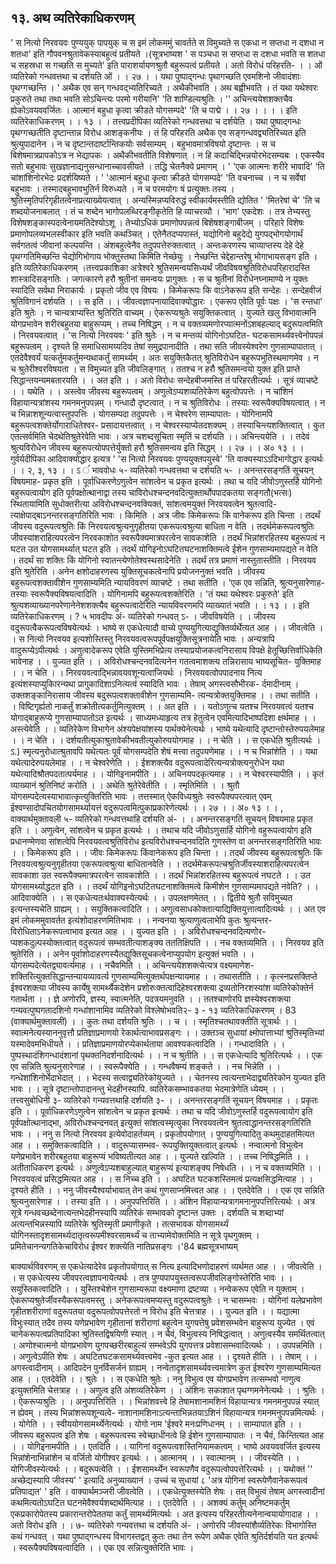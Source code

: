 ## १३. अथ व्यतिरेकाधिकरणम्
' स नित्यो निरवयवः पुण्ययुक् पापयुक् च स इमं लोकममुं चावर्तते स विमुच्यते
स एकधा न सप्तधा न दशधा न शतधा' इति गौपवनश्रुतावेकस्याबहुत्वं प्रतीयते ।(सूत्रभाष्यश
' स पञ्चधा स सप्तधा स दशधा भवति स शतधा च सहस्रधा स गच्छति स मुच्यते'
इति पाराशर्यायणश्रुतौ बहुरूपत्वं प्रतीयते । अतो विरोधं परिहरति-
। । ओं व्यतिरेको गन्धवत्तथा च दर्शयति ओं । । २७ । ।
यथा पुष्पाद्गन्धः पृथागच्छति एवमशिनो जीवादंशाः पृथग्गच्छन्ति । ' अथैक एव
सन् गन्धवद्भ्यतिरिच्यते । अथैकीभवति । अथ बह्वीभवति । तं यथा यथेश्वरः
प्रकुरुते तथा तथा भवति सोऽचिन्त्यः परमो गरीयानि' 'ति शाण्डिल्यश्रुतिः ।
'' अचिन्त्ययेशशक्तचैव ह्येकोऽवयववर्जितः ।
आत्मानं बहुधा कृत्वा क्रीडते योगसम्पदे' 'ति च पाद्मे । । २७ । ।
। । इति व्यतिरेकाधिकरणम् । । १३ । ।
तत्त्वप्रदीपिका
व्यतिरेको गन्धवत्तथा च दर्शयेति । यथा पुष्पाद्गन्धः पृथग्गच्छतीति दृष्टान्तान्न विरोध
आशङ्कनीयः । तं हि परिहरति अथैक एव सङ्गन्धवद्व्यतिरिच्यत इति श्रुत्युपादानेन । न च
दृष्टान्तदार्ष्टान्तिकयोः सर्वसाम्यम् । बहुभावमात्रविषयो दृष्टान्तः । स च बिशेषमात्रप्रापकोऽत्र न
भेद्यापकः । अथैकीभवतीति विशेषणात् । न हि कदाचिद्भिन्नयोरभेदसम्यबः । एकस्यैव सतो बहुभावः
सुखज्ञानाद्यनुसन्धानाच्चावसीयते । तद्धि चेतनैक्ये प्रमाणम् । ' 'एक आत्मनः शरीरे भावादि' 'ति
चांशांशिनोरभेदः प्रदर्शयिष्यते । ' 'आत्मानं बहुधा कृत्वा क्रीडते योगसम्पदे' 'ति वचनाच्च । न च
सर्वेषां बहुभावः । तस्मादबहुभावभुतिर्न विरुध्यते । न च परमयोगः षं प्रत्युक्तः तस्य ।
श्रुतिस्मृतिपरिगृहीतत्वेनाप्रत्याख्येयत्वात् । अन्यस्मिन्नप्यविरुद्धं स्वीकार्यमस्तीति द्योतित ' 'मितरेषां
चे' 'ति च शब्दयोजनाबलात् । तं च शब्देन भागोपलब्धिरङ्गीकृतेति हि व्याचरव्यौ । 'भाग' एकदेशः ।
तत्र तेभ्यस्तु विशेषशङ्कास्पदत्वेनायमतिदेश्योऽशू । तेभ्योऽधिकं प्रमाणोपपन्नत्वं बिशेषशङ्गाबीजम् ।
परिहारे विशेषः प्रमाणोपलव्यभलस्वीकार इति भवति कथञ्चित् । एतेनैतदप्यपास्तं, यद्योगिनो बहुदेद्ये
युगपद्भोगयोगार्थं सर्वगतत्वं जीवानां कल्पयन्ति । अंशबहुत्वेनैव तदुपपत्तेरुक्तत्वात् । अन्तःकरणस्य
चाव्याप्तस्य देहे देहे पृथग्गतिमिच्छन्ति चेद्योगिभोगाय भोक्तुस्तथा किमिति नेच्छेयुः । नेच्छन्ति
चेद्देहान्तरेषु भोगाभायसङ्ग इति । इति व्यतिरेकाधिकरणम् ।तत्त्वप्रकाशिका
अत्रेश्वरे श्रुतिसमन्वयसिध्यर्थं जीवविषयश्रुतिविरोधपरिहारादस्ति शास्त्रादिसङ्गतिः । जगत्कारणे हरौ
श्रुतीनां समन्वयः प्रागुक्तः । स च श्रुतीनां विरोधेनघ्नामाण्ये न युक्तः स्यादिति सर्वथा निराकार्यः ।
प्रकृतो जीव एव विषयः । किमेकरूपः कि वाऽनेकरूप इति सन्देहः । सन्देहवीजं श्रुतिविगानं दर्शयति
। । स इति । । जीवत्वज्ञापनायादिवाक्योद्धारः । एकरूप एवेति पूर्वः पक्षः । 'स रन्तधा' इति श्रुतेः । न
चान्यत्राप्यस्ति श्रुतिरिति वाच्यम् । ऐकरूप्यश्रुतेः सयुक्तिकत्वात् । युज्यते खलु विभावात्मनि
योगप्रभावेन शरीरबहुतया बाहुरूप्यम् । तच्च निषिद्धम् । न च वक्तव्यमणोरप्यात्मनोंऽशबहल्याद्
बदुरूपत्वमिति । निरवयवत्वात् । 'स नित्यो निरवयवः ' इति श्रुतेः । न च मन्तव्यं योगिनोऽघटित-
घटकसामर्थ्यवत्त्वेनोपपन्नं बहुरूपत्वम् । दृश्यते हि समाधिसामय्यदिव तेषां समुद्रपानादीति । तथा सति
जीवस्येश्वरेण गुणसाम्पापातात् । एतदेवैश्वर्यं यत्कर्तुमकर्तुमन्यथाकर्तुं सामर्थ्यम् । अतः सयुक्तिकैतत्
श्रुतिविरोधेन बहुरूपभुतिस्थमाणमेव । न च श्रुतेरीश्वरविषयता । स विमुच्यत इति जीवलिङ्गात् ।
ततश्च न हरौ श्रुतिसमन्वयो युक्त इति प्राप्ते सिद्धान्तयन्यमबतारयति । । अत इति । । अतो विरोधः
सन्देहबीजमस्ति तं परिहरतीत्यर्थः । सूत्रं व्याचष्टे । । यथेति । । अस्त्वेव जीवस्य बहुरूपत्वम् ।
अणुत्वेऽप्यशव्यतिरेकेण बहुत्वोपपत्तेः । न चांशिनं विहायान्यत्रांशस्य गमनमनुपपन्नम् । गन्धादौ
दृष्टत्वात् । न च श्रुतिविरोधः । तस्याः स्वरूपैक्यविषयत्वात् । न च भिन्नाशशून्यत्वास्तुपपत्तिः ।
योगसम्पदा तदुपपत्तेः । न चेश्वरेण साम्यापातःः । योगिनामपि बहुरूपत्वशक्तेर्योगाराधितेश्वर-
प्रसादायत्तत्वात् । न चेश्वरस्याप्येतदशक्यम् । तस्याचिन्त्यशक्तित्वात् । कुत एतत्सर्वमिति
चेदथेतिश्रुतेरेवेति भावः । अत्र चशब्दसूचिता स्मृतिं च दर्शयति ।। अचिन्त्ययेति । । तदेवं श्रुत्यविरोधेन
जीवस्य बहुरूपत्योपपत्तेर्युक्तो हरौ श्रुतिसमन्वय इति सिद्धम् । । २७ । । अ० १३ । ।
गुर्वर्यदीपिका
आदिवाक्योद्धार इत्यत्र ' 'स नित्यो निरवयवः पुण्ययुक्तपयुस्वे' 'ति वाक्यस्याऽऽदिभागोद्धार
इत्यर्थः । । २, ३, १३ । ।
ऽ
ंं भाववोधः
५- व्यतिरेको गन्धवत्तथा च दर्शयति ५- । अनन्तरसङ्गतिं सूचयन् विषयमाह- प्रकृत इति ।
पूर्वाधिकरणेऽणुत्वेन सांशत्वेन च प्रकृत इत्यर्थः । तथा च यदि जीवोऽणुस्तर्हि योगिनो
बहुरूपत्वायोग इति पूर्वपक्षोत्थानाद्वा तस्य चाविरोधश्चन्दनवदित्युक्तार्थोपपादकतया सङ्गतौ(भत्सः)
स्थितायामिति सुधोक्तरीत्या अविरोधश्चन्दनवक्यिक्तं, सांशत्वमयुक्तं निरवयवत्वेन श्रुतत्वादि-
त्याक्षेपाद्बाऽनन्तरसङ्गतिरिति भावः । किमिति । अत्र जीवः किमेकरूपः किं वानेकरूप इति
चिन्ता । तदर्थं जीवस्य वदुरूपत्वश्रुतिः किं निरवयत्वश्रुत्यनुगृहीतया एकरूपत्वश्रुत्या बाधिता न
वेति । तदर्थमेकरूपत्वश्रुतिः जीवस्यांशराहित्यपरत्वेन निरवकाशोत स्वरूपैक्यमात्रपरत्वेन
सावकाशेति । तदर्थं भिन्नांशरहितस्य बहुरूपत्वं न घटत उत योगसामर्थ्यात् घटत इति । तदर्थं
योगिइनोऽघटितघटनाशक्तिमत्वे ईशेन गुणसाम्यमापद्यते न वेति । तदर्थं सा शक्तिः किं योगिनो
स्वातन्त्येणोतेश्वस्थसादेनेति । तदर्थं तत्र प्रमाणं नास्तुतास्तीति । निरवयव इति श्रुतेरिति । अनेन
क्षशोदाहरणस्य युक्तिसूचकत्वेनापि प्रयोजननुक्तं भवति । जीवस्य बहुरूपत्वशक्तावीशेन
गुणसाम्यमिति न्यायविवरणं व्याचष्टे । तथा सतीति । 'एक एव सन्निति, श्रुत्यनुसारेणाह-
तस्याः स्वरूपैक्यविषयत्वादिति । योगिनामपि बहुरूपत्वशक्तेरिति । 'तं यथा यथेश्वरः प्रकुरुते'
इति श्रुत्यशव्याख्यानपरेणानेनेशशक्त्यैव बहुरूपत्वादेरिति न्यायविवरणमपि व्याख्यातं
भवति । । १३ । । इति व्यतिरेकाधिकरणम् ।
? ५ भावदीपः
अं- व्यतिरेको गन्धवत् ऽ- । जीवविषयेति । । जीवस्य वदुरूपत्वैकरूपत्वविषयेत्यर्थः । भाष्ये स
एकधेत्यादौ वाच्ये पुण्ययुगित्याद्युक्तिर्व्यर्थेत्यत आह । । जीवत्वेति । । स नित्यो निरवयव
इत्यशोस्तिस्तु निरवयवत्वरूपपूर्वपक्षयुक्तिसूत्रनायेति भावः । अन्यत्रापि वादुरूप्येऽपीत्यर्थः ।
अणुत्वादेकरूप एवेति युस्तिमभिप्रेत्य तस्याप्रयोजकत्वनिरासाय विपक्षे हेतूच्छित्तिर्वाधिकेति
भावेनाह । । युज्यत इति । । अविरोधश्चन्दनवदित्यनेन गतत्वमाशक्त्य तन्निरासाय भाष्यसूचित-
युक्तिमाह । । न चेति । । निरवयवत्वाद्भिन्नावयवशून्यत्वाजियर्थः । निरवयवत्वोपपादनाय नित्य
इत्यंशस्याप्युकिारन्यथा प्रागुकादिशाऽनित्यत्वं स्यादिति भावः । तेषाम् अगस्त्वसौभीरक-
र्दमादीनाम् । उक्तशङ्कानिरासाय जीवस्य बदुरूपत्वशक्तावीशेन गुणसाम्यमि-
त्यन्यत्रोक्तयुक्तिमाह । । तथा सतीति । । विष्टिगृर्ह्यतो नाकर्तुं शक्रोतीत्यकर्तुमित्युक्तम् । । अत इति
। । यतोऽणुत्च यतश्च निरवयवत्वं यतश्च योगाद्बाहुरूप्ये गुणसाम्यापातोऽत इत्यर्थः ।
साध्यमध्याहृत्य तत्र हेतुत्वेन एवमित्यादिभाष्पदिशा क्षर्थमाह । । अस्त्येवेति । । व्यतिरेकेण
विभागेन अंश्यपेक्षयांशस्य पार्थक्येनेत्यर्थः । भाष्ये यथेत्यादि दृष्टान्तोस्तेरुपयलेमाह । । न चेति । ।
दर्शयतीत्युकाश्रुतावेकीभवतीत्युकोरुपयोगमाह । । न चेति । । स एकधेति श्रुतीत्यर्थः ।ऽ.)
स्मृत्यनुरोधात्श्रुतावपि यथेत्यतः पूर्वं योगसम्पदेति शेषं मत्त्वा तदुपयणेमाह । । न च भिन्नांशेति । ।
यथा यथेत्यादेरुपयलेमाह । । न चेश्वरेणेति । । ईशशक्त्यैव वदुरूपत्वादेरित्यन्यत्रोक्त्यनुरोधेन यथा
यथेत्यादिश्रौतपदतात्पर्यमाह । । योगिइनामपीति । । अचिनयपदकृत्यमाह । । न चेश्वरस्यापीति । ।
कृतं व्याख्यानं श्रुतिनिष्टं करोति । । अथेति श्रुतेरेवेतीति । । स्मृतिमिति । । श्रुतौ
योगसम्पदेत्यस्याभावात्कृत्युक्तिरिति भावः । तत्तस्मात् ऐकविध्यश्रुतेः स्वरूपैक्यपरत्वात् एवम्
ईश्वण्सादोपचितयोगसामर्थ्यायत्तं वदुरूपत्वमित्पुकाप्रकारेणेत्यर्थः । । २७ । । अ० १३ । ।
, वाक्यार्थमुक्तावली
५- व्यतिरेको गन्धवत्तथाहि दर्शयति अं- । । अनन्तरसङ्गतिं सूचयन् विषयमाह प्रकृत इति । ।
अणुत्वेन, सांशत्वेन च प्रकृत इत्यर्थः । । तथाच यदि जीवोऽणुसार्हि योगिनो वहुरूपत्वायोग इति
प्रधानण्मेणवा सांशत्वेपि निरवयवत्वश्रुतिविरोध इत्यविरोधश्चन्दनवदिति गुणस्तेण वा
अनन्तरसङ्गतिरिति भावः । । किमेकरूप इति । । जीवः किमेकरूपः किंवानेकरूप इति चिन्ता । ।
तदर्थं जीवस्य बहुरूपत्वश्रुतिः किं निरवयत्वश्रुत्यनुगृहीतया एकरूपत्वश्रुत्या बाधितानवेति । ।
तदर्थमेकरूपत्चश्रुतिर्जीवस्याशराहित्यपरत्वेन सावकाशा उत स्वरूपैक्यमात्रपरत्वेन सावकाशेति
। । तदर्थं भिन्नांशरहितस्य बहुरूपत्वं नघटते । । उत योगसामर्थ्याद्धटत इति । । तदर्थं
योगिइनोऽघटितघटनाशक्तिमत्वे किमीशेन गुणसाम्यमापद्यते नवेति? । । आदिवाक्येति । । स
एकधेत्यतःर्थवाक्यस्येत्यर्थः । । उपलक्षणमेतत् । । द्वितीये श्रुतौ सविमुच्यत इत्यन्तस्यचेति ग्राह्यम्
। । सयुक्तिकत्वादिति । । अणुत्वसाधकोक्तात्याद्यिक्तियुत्तात्वादित्यर्थः । । अत एव इमं
लोकममुवावर्तत इत्यंशोदाहरणमितिभावः । । नन्वनया श्रुत्याणुत्वलाभेपि कुतः श्रुत्यन्तर-
विरोधिताऽनेकरूपत्वाभाव इत्यत आह । । युज्यत इति । । अविरोधश्चन्दनवदित्यणोर-
प्यशकदुल्पस्योक्तत्वात् वदुरूपत्वं सम्भवतीत्याशङ्क्य तततिक्षिपति । । नच वक्तव्यमिति । । निरवयव
इति श्रुतेरिति । । अनेन पूर्वाशोदाहरणस्यैतद्युक्तिसूचकत्वेनाप्युपयोग इत्युक्तं भवति । ।
योगसम्पदेत्येतद्व्यावर्त्यमाह । । नचैवमिति । । अचिन्त्ययेशशक्त्येत्यत्र वक्ष्यमाणेश-
शक्तिरित्युक्तसिद्धान्तन्यायव्यावर्त्य गुणसाम्यमित्युक्तर्थपक्षन्यायमाह । । तथासतीति । ।
कृत्स्नप्रसक्तिप्ते ईश्वरशक्त्या जीवस्य कार्येषु सामर्थ्यैकदेशेन प्रशोरुःक्तत्वादिहेश्वरशक्त्या
द्रव्यतोनिरशस्यांश व्यतिरेकोक्तेर्न गतार्थता । । ज्ञे अणोरपि, ज्ञस्य, स्वात्मनेति, पदत्रयमनुवति
। । ततश्चाणोरपि ज्ञस्येश्वरशक्त्या गन्यवत्पुष्पगतादशिनो गन्धांशानामिव व्यतिरेको विश्लेषोभवति२- ३ - १३ व्यतिरेकाधिकरणम् । 83
(वाक्यार्थमुक्तावलीं)
। । कुतः तथा दर्शयति श्रुतिः । । च । । स्मृतिश्चतथावक्तीति सूत्रार्थः । । स्वात्मनेत्यस्याननुवृत्तौ
प्रतिज्ञाप्रमाणयो रेकार्थत्वाभावप्रसङ्गः । । उक्तञ्च सुधायां क्ष्मोपात्ताभ्यां श्रुतिस्मृतिभ्यां
यस्मादेवमभिधीयते । । प्रतिज्ञाप्रमाणयोरप्येकार्थताया आवश्यकत्वादिति । । गन्धादाविति । ।
पुष्पस्थादंशिगन्धादंशानां पृथक्तनिदर्शनादित्यर्थः । । न च श्रुतीति । । स एकधेत्यादि श्रुतिरित्यर्थः
। । एक एव सन्निति श्रुत्यनुसारेणाह । । स्वरूपैक्येति । । गन्धवैषम्यं शङ्कते । । नच भिन्नेति । ।
गन्धेशांशिनोर्भेदाभेदात् । । भेदस्य सत्वाद्व्यतिरेकोयुज्यते । । चेतनस्य त्वत्यन्ताभेदाद्व्यतिरेकोन
युज्यत इति भावः । । सूत्रे दृष्टान्तोपादानन्तु भेदहीनस्यापि. व्यतिरेकसम्भावकतया
भेदमात्रेणेति ध्येयम् । ।
तत्त्वसुबोधिनी
३- व्यतिरेको गन्यवत्तथाहि दर्शयति ३- । । अनन्तरसङ्गतिं सूचयन् विषयमाह । । प्रकृतः इति
। । पूर्वाधिकरणेऽणुत्वेन सांशत्वेन च प्रकृत इत्यर्थः । तथा च यदि जीवोऽणुस्तर्हि वदुरूपत्वायोग
इति पूर्वपक्षोत्थानाद्भा, अविरोधश्चन्दनवत् इत्युक्तं सांशत्वस्मृत्युका निरवयवत्वेन
श्रुतत्वाद्धानन्तरसङ्गतिरिति भावः । । ननु स नित्यो निरवयव इत्येवोदाहर्तव्यम् । प्रकृतोपयोगात् ।
पुण्ययुगित्यादितु कथमुदाहतमित्यत आह । । समुक्तिकत्वादिति । । वादुरूप्यासम्भव-
रूपयुक्तियुक्तत्वात् इत्यर्थः । नन्वात्मनो विभुत्वेन यणेप्रभावेन शरीरबहुतया बाहुरूप्यं
भविष्यतीत्यत आह । । युज्यते खल्विति । । तच्च निषिद्धमिति । । अतीताधिकरण इत्यर्थः ।
अणुत्वेऽप्यशबाहुल्यात् बाहुरूप्यं इत्याशङ्क्य निषेधति । । न च वक्तव्यमिति । । निरवयवत्वं
प्रसिद्धमित्यत आह । । स निच्च इति । । अघटित घटकशस्तिमत्वं प्रत्यक्षसिद्धमित्याह । । दृश्यते
हीति । । ननु जीवस्यैश्वर्याभावात् तेन कथं गुणसाप्नमित्त्वत आह । । एतदेवेति । । एक एव सन्निति
श्रुत्यनुसारेणाह । । तस्या इति । । अनुपपत्तिरिति । । अंशिन विहायान्यत्रागमनानुपपत्तिरित्यर्थः ।
अत्र सूत्रे गन्धवच्छब्देनात्यन्तभेदहीनस्यापि व्यतिरेकं सम्भावको दृष्टान्त उक्तः । दर्शयति च
शब्दाभ्यां अत्यन्तभिन्नस्यापि व्यतिरेके श्रुतिस्मृती प्रमाणीकृते । तत्सभावक योगसामर्थ्यं
योगिनस्तादृशसामर्थ्यदातृत्वरूपमीश्वरसामर्थ्यं च ताभ्यामेवोक्तमिति न सूत्रे पृथगुक्तम् ।
प्रमितेचानन्यगतिकेचाविरोध ईश्वर शक्त्येति नातिप्रसङ्गः ।'84 ब्रह्मसूत्रभाष्यम्

बाक्यार्थविवरणम्
स एकधेत्यादेरेव प्रकृतोपयोगात् स नित्य इत्यादिभणोदाहरणं व्यर्थमत आह । । जीवत्वेति । ।
स एकधेत्यस्य जीवपरत्वज्ञापनायेत्यर्थः । तत्र पुण्यपापयुस्तत्वरूपजीवलिङ्गोस्तेरिति भावः । ।
सयुस्तिकत्वादिति । । युस्तिश्चेशेन गुणसाम्यरूपा वक्ष्यमाणा द्रष्टव्या । नन्वेकरूप एवेति न
युक्ताम् । ऐकरूप्यश्रुतेर्जीवस्यैकरूपत्वमस्तु । अनेकरूपत्वमप्यस्तु वदुरूपत्वश्रुतेः । न चासम्भवः ।
योगिनां यलेप्रभावेण गृहीतशरीराणां वदुरूपतया वदुरूपत्वोपपत्तेरतो न विरोध इति चेत्तत्राह । ।
युज्यत इति । । यद्यात्मा विभुःस्यात् तदैव तस्य यणेप्रभावेण गृहीतानां शरीराणां बहुत्वेन युगपत्तेषु
प्रवेशसम्भवेन बाहुरूप्य युज्येत । एवं चानेकरूपत्वप्रतिपादिका श्रुतिस्तद्विषयिणी स्यात् । न चैवं,
विभुत्वस्य निषिद्धत्वात् । अणुत्वस्यैव समर्थितत्वात् । अणोश्चात्मनो योगप्रभावेण
युगपच्छरीरबाहुल्यं सम्भवेऽपि युगपत्तत्र प्रवेशासम्भवादित्यर्थः । । उपपन्नमिति । । अणुत्वेऽपीति
शेषः । अघटितघटकसामर्थ्यवत्त्वमेव -कुत इत्यत आह । । दृश्यते हीति । । तेषाम् । ।
अगस्त्वादीनाम् । आदिपदेन पुनर्विसर्जनं ग्राह्यम् । नन्वेतादृशसामर्थ्यवत्त्वमात्रेण कुत ईश्वरेण
गुणसाम्यमित्यत आह । । एतदेवेति । । श्रुतेः । । स एकधेति श्रुतेः । ननु विभुत्व एव योगप्रभावेण
तत्सम्भवो नाणुत्व इत्युक्तमिति चेत्तत्राह । । अणुत्व इति अंशव्यतिरेकेण । । अंशिनः सकाशात
पृथग्गमनेनेत्यर्थः । । श्रुतिः । । ऐकरूप्यश्रुतिः । । अनुपपत्तिरिति । । भिन्नांशवत्त्वे हि
तेषामशानामशिनं विहायान्यत्र गमनमनुपपन्नं स्यात् न ह्येवम् । तस्य भिन्नांशरूपशून्यत्वे-
नाशानामशिनाऽत्यन्ताभिन्नतयाऽशिनं विहायान्यत्र गमनमनुपपन्नमित्यर्थः । । योगेति । ।
स्वीययोगसामर्थ्येनेत्यर्थः । योगो नाम 'ईश्वरे मनःप्रणिधानम् । । साम्यापात इति । । जीवरूप
बहुरूपत्व इति शेषः । बहुरूपत्वस्य स्वेच्छाधीनत्वे हि ईशेन गुणसाम्यापातः । न चैवं,
किन्तित्यत आह । । योगिइनामपीति । । एतदिति । । यागिनां वदुरूपत्वशस्तिनियामकत्वम् । भाष्ये
अवयववर्जित इत्यस्य भिन्नांशेनाभिन्नांशेन च वर्जितो योगीश्वर इत्यर्थः । । आत्मानम् । ।
स्वात्मानम् । । जीवस्येति । । योगिजीवस्येत्यर्थः । । बदुरूपत्वेति । । ईशसामर्थ्येन स्वरूपणैव
वदुरूपत्वोपपत्तेरित्यर्थः । । यथोक्तं '' अच्छेद्यस्यापि जीवस्य' ' इत्यादि अनुव्याख्यानं । उच्चं च
सुधायां ८ 'अत्र योगिनां स्वरूपेणैवानेकरूपत्वं प्रतिपाद्यत' ' इति ।
वाक्यार्थमञ्जरी
जीवत्वेति । । एकधेत्युक्तस्येति शेषः । तत् विभुत्वं तेषाम् अगस्त्वादीनां कथमित्यतोऽघटित
घटनमेवैश्वर्यशब्दार्थमित्याह । । एतदेवेति । । अशक्यं कर्तुम् अनिष्टमकर्तुम् एकप्रकारोपेतस्य प्रकारान्तरोपेततया कर्तुं सामर्थ्यमित्यर्थः । अत इत्यस्य परिहरतीत्यनेनान्वयायोगादाह । । अतो
विरोध इति । । ७- व्यतिरेको गन्यवत्तथा च दर्शयति अं- । अणोरपि जीवस्यांशैर्व्यतिरेकः
विभागोस्ति कथं गन्धवत् । यथा पुष्पाद्गन्धस्य विभागस्तद्वत् कुतः तथा तेन रूपेण अथैक एवेति
श्रुतिर्दर्शयति यत इत्यर्थः । स्वरूपैक्यविषयत्वादिति । । एक एव सन्नित्युक्तेरिति भावः ।
 